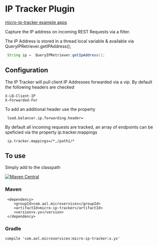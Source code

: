 # IP Tracker Plugin

[micro-ip-tracker example apps](https://github.com/aol/micro-server/tree/master/micro-ip-tracker/src/test/java/app)

Capture the IP address on incoming REST Requests via a filter.

The IP Address is stored in a thread local variable & available via QueryIPRetriever.getIPAddress();

```java
 String ip =  QueryIPRetriever.getIpAddress();
``` 
 
## Configuration

The IP Tracker will pull client IP Addresses forwarded via a vip. By default the following headers are checked

    X-LB-Client-IP
    X-Forwarded-For

To add an additional header use the property 


     load.balancer.ip.forwarding.header=

By default all incoming requests are tracked, an array of endpoints can be speficied via the property ip.tracker.mappings

     ip.tracker.mappings=/*,/path1/*


## To use

Simply add to the classpath

[![Maven Central](https://maven-badges.herokuapp.com/maven-central/com.aol.microservices/micro-ip-tracker/badge.svg)](https://maven-badges.herokuapp.com/maven-central/com.aol.microservices/micro-ip-tracker)




### Maven 

     <dependency>
        <groupId>com.aol.microservices</groupId>  
        <artifactId>micro-ip-tracker</artifactId>
        <version>x.yx</version>
     </dependency>
     
### Gradle

    compile 'com.aol.microservices:micro-ip-tracker:x.yz'
